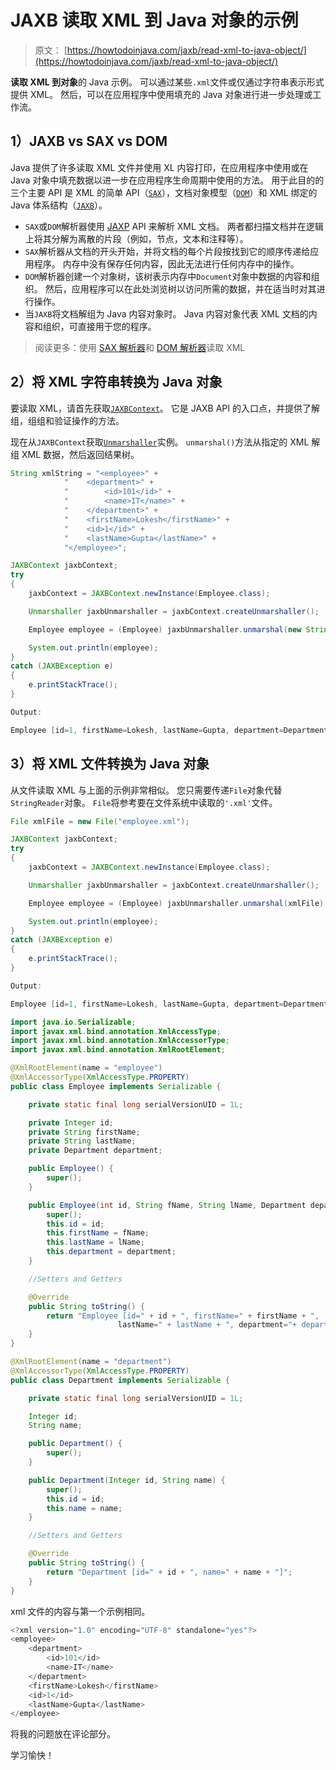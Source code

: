 # JAXB 读取 XML 到 Java 对象的示例

> 原文： [https://howtodoinjava.com/jaxb/read-xml-to-java-object/](https://howtodoinjava.com/jaxb/read-xml-to-java-object/)

**读取 XML 到对象**的 Java 示例。 可以通过某些`.xml`文件或仅通过字符串表示形式提供 XML。 然后，可以在应用程序中使用填充的 Java 对象进行进一步处理或工作流。

## 1）JAXB vs SAX vs DOM

Java 提供了许多读取 XML 文件并使用 XL 内容打印，在应用程序中使用或在 Java 对象中填充数据以进一步在应用程序生命周期中使用的方法。 用于此目的的三个主要 API 是 XML 的简单 API（[`SAX`](http://www.saxproject.org/)），文档对象模型（[`DOM`](https://www.w3.org/DOM/)）和 XML 绑定的 Java 体系结构（[`JAXB`](http://jaxb.java.net/)）。

*   `SAX`或`DOM`解析器使用 [JAXP](https://jaxp.dev.java.net/) API 来解析 XML 文档。 两者都扫描文档并在逻辑上将其分解为离散的片段（例如，节点，文本和注释等）。
*   `SAX`解析器从文档的开头开始，并将文档的每个片段按找到它的顺序传递给应用程序。 内存中没有保存任何内容，因此无法进行任何内存中的操作。
*   `DOM`解析器创建一个对象树，该树表示内存中`Document`对象中数据的内容和组织。 然后，应用程序可以在此处浏览树以访问所需的数据，并在适当时对其进行操作。
*   当`JAXB`将文档解组为 Java 内容对象时。 Java 内容对象代表 XML 文档的内容和组织，可直接用于您的程序。

> 阅读更多：使用 [SAX 解析器](https://howtodoinjava.com/xml/how-to-parse-an-xml-using-sax-parser-and-defaulthandler/)和 [DOM 解析器](https://howtodoinjava.com/xml/java-xml-dom-parser-example-tutorial/)读取 XML

## 2）将 XML 字符串转换为 Java 对象

要读取 XML，请首先获取[`JAXBContext`](https://docs.oracle.com/javase/10/docs/api/javax/xml/bind/JAXBContext.html)。 它是 JAXB API 的入口点，并提供了解组，组组和验证操作的方法。

现在从`JAXBContext`获取[`Unmarshaller`](https://docs.oracle.com/javase/10/docs/api/javax/xml/bind/Unmarshaller.html)实例。 `unmarshal()`方法从指定的 XML 解组 XML 数据，然后返回结果树。

```java
String xmlString = "<employee>" + 
			"    <department>" + 
			"        <id>101</id>" + 
			"        <name>IT</name>" + 
			"    </department>" + 
			"    <firstName>Lokesh</firstName>" + 
			"    <id>1</id>" + 
			"    <lastName>Gupta</lastName>" + 
			"</employee>";

JAXBContext jaxbContext;
try 
{
	jaxbContext = JAXBContext.newInstance(Employee.class);				

	Unmarshaller jaxbUnmarshaller = jaxbContext.createUnmarshaller();

	Employee employee = (Employee) jaxbUnmarshaller.unmarshal(new StringReader(xmlString));

	System.out.println(employee);
}
catch (JAXBException e) 
{
	e.printStackTrace();
}

Output:

Employee [id=1, firstName=Lokesh, lastName=Gupta, department=Department [id=101, name=IT]]

```

## 3）将 XML 文件转换为 Java 对象

从文件读取 XML 与上面的示例非常相似。 您只需要传递`File`对象代替`StringReader`对象。 `File`将参考要在文件系统中读取的`'.xml'`文件。

```java
File xmlFile = new File("employee.xml");

JAXBContext jaxbContext;
try 
{
	jaxbContext = JAXBContext.newInstance(Employee.class);				

	Unmarshaller jaxbUnmarshaller = jaxbContext.createUnmarshaller();

	Employee employee = (Employee) jaxbUnmarshaller.unmarshal(xmlFile);

	System.out.println(employee);
}
catch (JAXBException e) 
{
	e.printStackTrace();
}

Output:

Employee [id=1, firstName=Lokesh, lastName=Gupta, department=Department [id=101, name=IT]]

```

```java
import java.io.Serializable;
import javax.xml.bind.annotation.XmlAccessType;
import javax.xml.bind.annotation.XmlAccessorType;
import javax.xml.bind.annotation.XmlRootElement;

@XmlRootElement(name = "employee")
@XmlAccessorType(XmlAccessType.PROPERTY)
public class Employee implements Serializable {

	private static final long serialVersionUID = 1L;

	private Integer id;
	private String firstName;
	private String lastName;
	private Department department;

	public Employee() {
		super();
	}

	public Employee(int id, String fName, String lName, Department department) {
		super();
		this.id = id;
		this.firstName = fName;
		this.lastName = lName;
		this.department = department;
	}

	//Setters and Getters

	@Override
	public String toString() {
		return "Employee [id=" + id + ", firstName=" + firstName + ", 
                        lastName=" + lastName + ", department="+ department + "]";
	}
}

@XmlRootElement(name = "department")
@XmlAccessorType(XmlAccessType.PROPERTY)
public class Department implements Serializable {

	private static final long serialVersionUID = 1L;

	Integer id;
	String name;

	public Department() {
		super();
	}

	public Department(Integer id, String name) {
		super();
		this.id = id;
		this.name = name;
	}

	//Setters and Getters

	@Override
	public String toString() {
		return "Department [id=" + id + ", name=" + name + "]";
	}
}

```

xml 文件的内容与第一个示例相同。

```java
<?xml version="1.0" encoding="UTF-8" standalone="yes"?>
<employee>
    <department>
        <id>101</id>
        <name>IT</name>
    </department>
    <firstName>Lokesh</firstName>
    <id>1</id>
    <lastName>Gupta</lastName>
</employee>

```

将我的问题放在评论部分。

学习愉快！